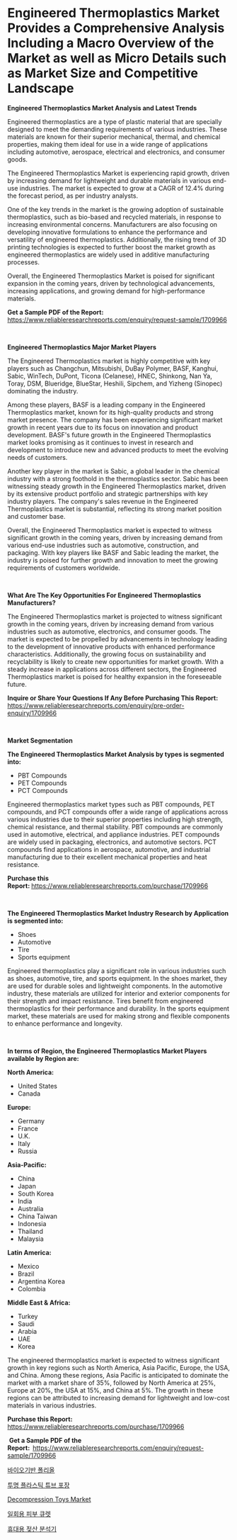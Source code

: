 <p><h1>Engineered Thermoplastics Market Provides a Comprehensive Analysis Including a Macro Overview of the Market as well as Micro Details such as Market Size and Competitive Landscape</h1></p><p><strong>Engineered Thermoplastics Market Analysis and Latest Trends</strong></p>
<p><p>Engineered thermoplastics are a type of plastic material that are specially designed to meet the demanding requirements of various industries. These materials are known for their superior mechanical, thermal, and chemical properties, making them ideal for use in a wide range of applications including automotive, aerospace, electrical and electronics, and consumer goods.</p><p>The Engineered Thermoplastics Market is experiencing rapid growth, driven by increasing demand for lightweight and durable materials in various end-use industries. The market is expected to grow at a CAGR of 12.4% during the forecast period, as per industry analysts. </p><p>One of the key trends in the market is the growing adoption of sustainable thermoplastics, such as bio-based and recycled materials, in response to increasing environmental concerns. Manufacturers are also focusing on developing innovative formulations to enhance the performance and versatility of engineered thermoplastics. Additionally, the rising trend of 3D printing technologies is expected to further boost the market growth as engineered thermoplastics are widely used in additive manufacturing processes.</p><p>Overall, the Engineered Thermoplastics Market is poised for significant expansion in the coming years, driven by technological advancements, increasing applications, and growing demand for high-performance materials.</p></p>
<p><strong>Get a Sample PDF of the Report:&nbsp;</strong> <a href="https://www.reliableresearchreports.com/enquiry/request-sample/1709966">https://www.reliableresearchreports.com/enquiry/request-sample/1709966</a></p>
<p>&nbsp;</p>
<p><strong>Engineered Thermoplastics Major Market Players</strong></p>
<p><p>The Engineered Thermoplastics market is highly competitive with key players such as Changchun, Mitsubishi, DuBay Polymer, BASF, Kanghui, Sabic, WinTech, DuPont, Ticona (Celanese), HNEC, Shinkong, Nan Ya, Toray, DSM, Blueridge, BlueStar, Heshili, Sipchem, and Yizheng (Sinopec) dominating the industry.</p><p>Among these players, BASF is a leading company in the Engineered Thermoplastics market, known for its high-quality products and strong market presence. The company has been experiencing significant market growth in recent years due to its focus on innovation and product development. BASF's future growth in the Engineered Thermoplastics market looks promising as it continues to invest in research and development to introduce new and advanced products to meet the evolving needs of customers.</p><p>Another key player in the market is Sabic, a global leader in the chemical industry with a strong foothold in the thermoplastics sector. Sabic has been witnessing steady growth in the Engineered Thermoplastics market, driven by its extensive product portfolio and strategic partnerships with key industry players. The company's sales revenue in the Engineered Thermoplastics market is substantial, reflecting its strong market position and customer base.</p><p>Overall, the Engineered Thermoplastics market is expected to witness significant growth in the coming years, driven by increasing demand from various end-use industries such as automotive, construction, and packaging. With key players like BASF and Sabic leading the market, the industry is poised for further growth and innovation to meet the growing requirements of customers worldwide.</p></p>
<p>&nbsp;</p>
<p><strong>What Are The Key Opportunities For Engineered Thermoplastics Manufacturers?</strong></p>
<p><p>The Engineered Thermoplastics market is projected to witness significant growth in the coming years, driven by increasing demand from various industries such as automotive, electronics, and consumer goods. The market is expected to be propelled by advancements in technology leading to the development of innovative products with enhanced performance characteristics. Additionally, the growing focus on sustainability and recyclability is likely to create new opportunities for market growth. With a steady increase in applications across different sectors, the Engineered Thermoplastics market is poised for healthy expansion in the foreseeable future.</p></p>
<p><strong>Inquire or Share Your Questions If Any Before Purchasing This Report:</strong> <a href="https://www.reliableresearchreports.com/enquiry/pre-order-enquiry/1709966">https://www.reliableresearchreports.com/enquiry/pre-order-enquiry/1709966</a></p>
<p>&nbsp;</p>
<p><strong>Market Segmentation</strong></p>
<p><strong>The Engineered Thermoplastics Market Analysis by types is segmented into:</strong></p>
<p><ul><li>PBT Compounds</li><li>PET Compounds</li><li>PCT Compounds</li></ul></p>
<p><p>Engineered thermoplastics market types such as PBT compounds, PET compounds, and PCT compounds offer a wide range of applications across various industries due to their superior properties including high strength, chemical resistance, and thermal stability. PBT compounds are commonly used in automotive, electrical, and appliance industries. PET compounds are widely used in packaging, electronics, and automotive sectors. PCT compounds find applications in aerospace, automotive, and industrial manufacturing due to their excellent mechanical properties and heat resistance.</p></p>
<p><strong>Purchase this Report:&nbsp;</strong><a href="https://www.reliableresearchreports.com/purchase/1709966">https://www.reliableresearchreports.com/purchase/1709966</a></p>
<p>&nbsp;</p>
<p><strong>The Engineered Thermoplastics Market Industry Research by Application is segmented into:</strong></p>
<p><ul><li>Shoes</li><li>Automotive</li><li>Tire</li><li>Sports equipment</li></ul></p>
<p><p>Engineered thermoplastics play a significant role in various industries such as shoes, automotive, tire, and sports equipment. In the shoes market, they are used for durable soles and lightweight components. In the automotive industry, these materials are utilized for interior and exterior components for their strength and impact resistance. Tires benefit from engineered thermoplastics for their performance and durability. In the sports equipment market, these materials are used for making strong and flexible components to enhance performance and longevity.</p></p>
<p>&nbsp;</p>
<p><strong>In terms of Region, the Engineered Thermoplastics Market Players available by Region are:</strong></p>
<p>
    <p> <strong> North America: </strong>
        <ul>
            <li>United States</li>
            <li>Canada</li>
        </ul>
        </p> 
    <p> <strong> Europe: </strong>
        <ul>
            <li>Germany</li>
            <li>France</li>
            <li>U.K.</li>
            <li>Italy</li>
            <li>Russia</li>
        </ul>
        </p> 
    <p> <strong> Asia-Pacific: </strong>
        <ul>
            <li>China</li>
            <li>Japan</li>
            <li>South Korea</li>
            <li>India</li>
            <li>Australia</li>
            <li>China Taiwan</li>
            <li>Indonesia</li>
            <li>Thailand</li>
            <li>Malaysia</li>
        </ul>
        </p> 
    <p> <strong> Latin America: </strong>
        <ul>
            <li>Mexico</li>
            <li>Brazil</li>
            <li>Argentina Korea</li>
            <li>Colombia</li>
        </ul>
        </p> 
    <p> <strong> Middle East & Africa: </strong>
        <ul>
            <li>Turkey</li>
            <li>Saudi</li>
            <li>Arabia</li>
            <li>UAE</li>
            <li>Korea</li>
        </ul>
    </p>
    </p>
<p><p>The engineered thermoplastics market is expected to witness significant growth in key regions such as North America, Asia Pacific, Europe, the USA, and China. Among these regions, Asia Pacific is anticipated to dominate the market with a market share of 35%, followed by North America at 25%, Europe at 20%, the USA at 15%, and China at 5%. The growth in these regions can be attributed to increasing demand for lightweight and low-cost materials in various industries.</p></p>
<p><strong>Purchase this Report: </strong><a href="https://www.reliableresearchreports.com/purchase/1709966">https://www.reliableresearchreports.com/purchase/1709966</a></p>
<p>&nbsp;<strong>Get a Sample PDF of the Report:&nbsp;&nbsp;</strong><a href="https://www.reliableresearchreports.com/enquiry/request-sample/1709966">https://www.reliableresearchreports.com/enquiry/request-sample/1709966</a></p>
<p><strong></strong></p>
<p><p><a href="https://github.com/laholand/Market-Research-Report-List-2/blob/main/7118548182719.md">바이오기반 폴리올</a></p><p><a href="https://github.com/laholand/Market-Research-Report-List-2/blob/main/6760158182717.md">투명 플라스틱 튜브 포장</a></p><p><a href="https://github.com/biheemgalvinlouises6hokrh3h/Market-Research-Report-List-1/blob/main/decompression-toys-market.md">Decompression Toys Market</a></p><p><a href="https://github.com/sougarounis/Market-Research-Report-List-2/blob/main/6781283182716.md">일회용 피부 큐렛</a></p><p><a href="https://github.com/sougarounis/Market-Research-Report-List-2/blob/main/2512967182718.md">휴대용 젖산 분석기</a></p></p>
